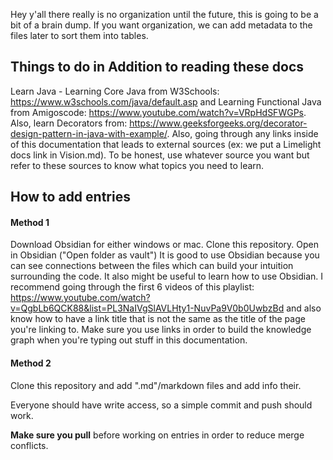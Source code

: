 Hey y'all there really is no organization until the future, this is going to be a bit of a brain dump. If you want organization, we can add metadata to the files later to sort them into tables.

## Things to do in Addition to reading these docs
Learn Java - Learning Core Java from W3Schools: https://www.w3schools.com/java/default.asp and Learning Functional Java from Amigoscode: https://www.youtube.com/watch?v=VRpHdSFWGPs. Also, learn Decorators from: https://www.geeksforgeeks.org/decorator-design-pattern-in-java-with-example/. Also, going through any links inside of this documentation that leads to external sources (ex: we put a Limelight docs link in Vision.md). To be honest, use whatever source you want but refer to these sources to know what topics you need to learn. 

## How to add entries


#### Method 1
Download Obsidian for either windows or mac. Clone this repository. Open in Obsidian ("Open folder as vault")
It is good to use Obsidian because you can see connections between the files which can build your intuition surrounding the code. It also might be useful to learn how to use Obsidian. I recommend going through the first 6 videos of this playlist: https://www.youtube.com/watch?v=QgbLb6QCK88&list=PL3NaIVgSlAVLHty1-NuvPa9V0b0UwbzBd and also know how to have a link title that is not the same as the title of the page you're linking to. Make sure you use links in order to build the knowledge graph when you're typing out stuff in this documentation.

#### Method 2
Clone this repository and add ".md"/markdown files and add info their.

Everyone should have write access, so a simple commit and push should work. 

**Make sure you pull** before working on entries in order to reduce merge conflicts.